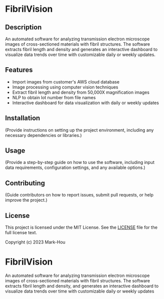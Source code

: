 
# FibrilVision

## Description
An automated software for analyzing transmission electron microscope images of cross-sectioned materials with fibril structures. The software extracts fibril length and density and generates an interactive dashboard to visualize data trends over time with customizable daily or weekly updates.

## Features
- Import images from customer's AWS cloud database
- Image processing using computer vision techniques
- Extract fibril length and density from 50,000X magnification images
- NLP to obtain lot number from file names
- Interactive dashboard for data visualization with daily or weekly updates

## Installation
(Provide instructions on setting up the project environment, including any necessary dependencies or libraries.)

## Usage
(Provide a step-by-step guide on how to use the software, including input data requirements, configuration settings, and any available options.)

## Contributing
(Guide contributors on how to report issues, submit pull requests, or help improve the project.)

## License

This project is licensed under the MIT License. See the [LICENSE](LICENSE) file for the full license text.

Copyright (c) 2023 Mark-Hou


 # FibrilVision
An automated software for analyzing transmission electron microscope images of cross-sectioned materials with fibril structures. The software extracts fibril length and density, and generates an interactive dashboard to visualize data trends over time with customizable daily or weekly updates
